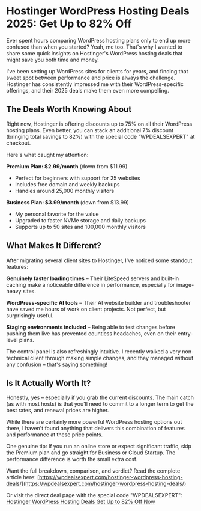 Hostinger WordPress Hosting Deals 2025: Get Up to 82% Off
=========================================================

Ever spent hours comparing WordPress hosting plans only to end up more confused than when you started? Yeah, me too. That's why I wanted to share some quick insights on Hostinger's WordPress hosting deals that might save you both time and money.

I've been setting up WordPress sites for clients for years, and finding that sweet spot between performance and price is always the challenge. Hostinger has consistently impressed me with their WordPress-specific offerings, and their 2025 deals make them even more compelling.

The Deals Worth Knowing About
-----------------------------

Right now, Hostinger is offering discounts up to 75% on all their WordPress hosting plans. Even better, you can stack an additional 7% discount (bringing total savings to 82%) with the special code "WPDEALSEXPERT" at checkout.

Here's what caught my attention:

**Premium Plan: $2.99/month** (down from $11.99)

*   Perfect for beginners with support for 25 websites
*   Includes free domain and weekly backups
*   Handles around 25,000 monthly visitors

**Business Plan: $3.99/month** (down from $13.99)

*   My personal favorite for the value
*   Upgraded to faster NVMe storage and daily backups
*   Supports up to 50 sites and 100,000 monthly visitors

What Makes It Different?
------------------------

After migrating several client sites to Hostinger, I've noticed some standout features:

**Genuinely faster loading times** – Their LiteSpeed servers and built-in caching make a noticeable difference in performance, especially for image-heavy sites.

**WordPress-specific AI tools** – Their AI website builder and troubleshooter have saved me hours of work on client projects. Not perfect, but surprisingly useful.

**Staging environments included** – Being able to test changes before pushing them live has prevented countless headaches, even on their entry-level plans.

The control panel is also refreshingly intuitive. I recently walked a very non-technical client through making simple changes, and they managed without any confusion – that's saying something!

Is It Actually Worth It?
------------------------

Honestly, yes – especially if you grab the current discounts. The main catch (as with most hosts) is that you'll need to commit to a longer term to get the best rates, and renewal prices are higher.

While there are certainly more powerful WordPress hosting options out there, I haven't found anything that delivers this combination of features and performance at these price points.

One genuine tip: If you run an online store or expect significant traffic, skip the Premium plan and go straight for Business or Cloud Startup. The performance difference is worth the small extra cost.

Want the full breakdown, comparison, and verdict? Read the complete article here: [https://wpdealsexpert.com/hostinger-wordpress-hosting-deals/](https://wpdealsexpert.com/hostinger-wordpress-hosting-deals/)

Or visit the direct deal page with the special code "WPDEALSEXPERT": [Hostinger WordPress Hosting Deals Get Up to 82% Off Now](https://wpdealsexpert.com/go/hostinger-wordpress-hosting/)
